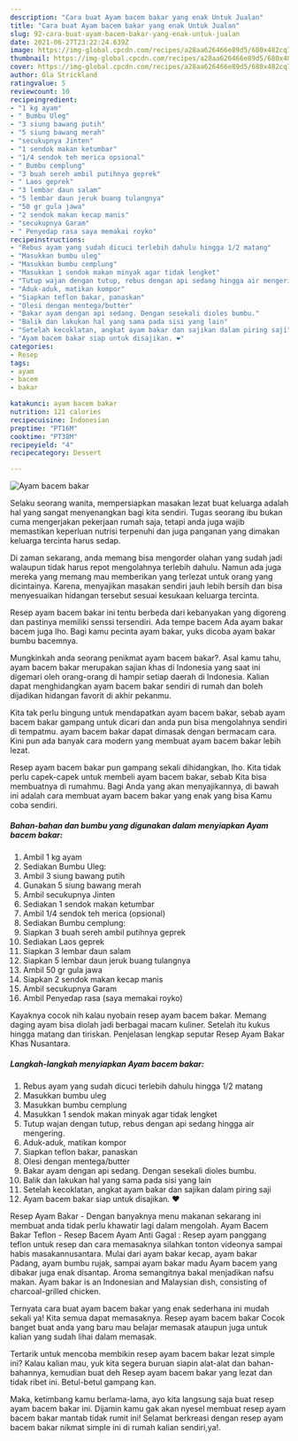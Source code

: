 ```yaml
---
description: "Cara buat Ayam bacem bakar yang enak Untuk Jualan"
title: "Cara buat Ayam bacem bakar yang enak Untuk Jualan"
slug: 92-cara-buat-ayam-bacem-bakar-yang-enak-untuk-jualan
date: 2021-06-27T23:22:24.639Z
image: https://img-global.cpcdn.com/recipes/a28aa626466e89d5/680x482cq70/ayam-bacem-bakar-foto-resep-utama.jpg
thumbnail: https://img-global.cpcdn.com/recipes/a28aa626466e89d5/680x482cq70/ayam-bacem-bakar-foto-resep-utama.jpg
cover: https://img-global.cpcdn.com/recipes/a28aa626466e89d5/680x482cq70/ayam-bacem-bakar-foto-resep-utama.jpg
author: Ola Strickland
ratingvalue: 5
reviewcount: 10
recipeingredient:
- "1 kg ayam"
- " Bumbu Uleg"
- "3 siung bawang putih"
- "5 siung bawang merah"
- "secukupnya Jinten"
- "1 sendok makan ketumbar"
- "1/4 sendok teh merica opsional"
- " Bumbu cemplung"
- "3 buah sereh ambil putihnya geprek"
- " Laos geprek"
- "3 lembar daun salam"
- "5 lembar daun jeruk buang tulangnya"
- "50 gr gula jawa"
- "2 sendok makan kecap manis"
- "secukupnya Garam"
- " Penyedap rasa saya memakai royko"
recipeinstructions:
- "Rebus ayam yang sudah dicuci terlebih dahulu hingga 1/2 matang"
- "Masukkan bumbu uleg"
- "Masukkan bumbu cemplung"
- "Masukkan 1 sendok makan minyak agar tidak lengket"
- "Tutup wajan dengan tutup, rebus dengan api sedang hingga air mengering."
- "Aduk-aduk, matikan kompor"
- "Siapkan teflon bakar, panaskan"
- "Olesi dengan mentega/butter"
- "Bakar ayam dengan api sedang. Dengan sesekali dioles bumbu."
- "Balik dan lakukan hal yang sama pada sisi yang lain"
- "Setelah kecoklatan, angkat ayam bakar dan sajikan dalam piring saji"
- "Ayam bacem bakar siap untuk disajikan. ❤️"
categories:
- Resep
tags:
- ayam
- bacem
- bakar

katakunci: ayam bacem bakar 
nutrition: 121 calories
recipecuisine: Indonesian
preptime: "PT16M"
cooktime: "PT38M"
recipeyield: "4"
recipecategory: Dessert

---
```



![Ayam bacem bakar](https://img-global.cpcdn.com/recipes/a28aa626466e89d5/680x482cq70/ayam-bacem-bakar-foto-resep-utama.jpg)

Selaku seorang wanita, mempersiapkan masakan lezat buat keluarga adalah hal yang sangat menyenangkan bagi kita sendiri. Tugas seorang ibu bukan cuma mengerjakan pekerjaan rumah saja, tetapi anda juga wajib memastikan keperluan nutrisi terpenuhi dan juga panganan yang dimakan keluarga tercinta harus sedap.

Di zaman  sekarang, anda memang bisa mengorder olahan yang sudah jadi walaupun tidak harus repot mengolahnya terlebih dahulu. Namun ada juga mereka yang memang mau memberikan yang terlezat untuk orang yang dicintainya. Karena, menyajikan masakan sendiri jauh lebih bersih dan bisa menyesuaikan hidangan tersebut sesuai kesukaan keluarga tercinta. 

Resep ayam bacem bakar ini tentu berbeda dari kebanyakan yang digoreng dan pastinya memiliki senssi tersendiri. Ada tempe bacem Ada ayam bakar bacem juga lho. Bagi kamu pecinta ayam bakar, yuks dicoba ayam bakar bumbu bacemnya.

Mungkinkah anda seorang penikmat ayam bacem bakar?. Asal kamu tahu, ayam bacem bakar merupakan sajian khas di Indonesia yang saat ini digemari oleh orang-orang di hampir setiap daerah di Indonesia. Kalian dapat menghidangkan ayam bacem bakar sendiri di rumah dan boleh dijadikan hidangan favorit di akhir pekanmu.

Kita tak perlu bingung untuk mendapatkan ayam bacem bakar, sebab ayam bacem bakar gampang untuk dicari dan anda pun bisa mengolahnya sendiri di tempatmu. ayam bacem bakar dapat dimasak dengan bermacam cara. Kini pun ada banyak cara modern yang membuat ayam bacem bakar lebih lezat.

Resep ayam bacem bakar pun gampang sekali dihidangkan, lho. Kita tidak perlu capek-capek untuk membeli ayam bacem bakar, sebab Kita bisa membuatnya di rumahmu. Bagi Anda yang akan menyajikannya, di bawah ini adalah cara membuat ayam bacem bakar yang enak yang bisa Kamu coba sendiri.

<!--inarticleads1-->

##### Bahan-bahan dan bumbu yang digunakan dalam menyiapkan Ayam bacem bakar:

1. Ambil 1 kg ayam
1. Sediakan  Bumbu Uleg:
1. Ambil 3 siung bawang putih
1. Gunakan 5 siung bawang merah
1. Ambil secukupnya Jinten
1. Sediakan 1 sendok makan ketumbar
1. Ambil 1/4 sendok teh merica (opsional)
1. Sediakan  Bumbu cemplung:
1. Siapkan 3 buah sereh ambil putihnya geprek
1. Sediakan  Laos geprek
1. Siapkan 3 lembar daun salam
1. Siapkan 5 lembar daun jeruk buang tulangnya
1. Ambil 50 gr gula jawa
1. Siapkan 2 sendok makan kecap manis
1. Ambil secukupnya Garam
1. Ambil  Penyedap rasa (saya memakai royko)


Kayaknya cocok nih kalau nyobain resep ayam bacem bakar. Memang daging ayam bisa diolah jadi berbagai macam kuliner. Setelah itu kukus hingga matang dan tiriskan. Penjelasan lengkap seputar Resep Ayam Bakar Khas Nusantara. 

<!--inarticleads2-->

##### Langkah-langkah menyiapkan Ayam bacem bakar:

1. Rebus ayam yang sudah dicuci terlebih dahulu hingga 1/2 matang
1. Masukkan bumbu uleg
1. Masukkan bumbu cemplung
1. Masukkan 1 sendok makan minyak agar tidak lengket
1. Tutup wajan dengan tutup, rebus dengan api sedang hingga air mengering.
1. Aduk-aduk, matikan kompor
1. Siapkan teflon bakar, panaskan
1. Olesi dengan mentega/butter
1. Bakar ayam dengan api sedang. Dengan sesekali dioles bumbu.
1. Balik dan lakukan hal yang sama pada sisi yang lain
1. Setelah kecoklatan, angkat ayam bakar dan sajikan dalam piring saji
1. Ayam bacem bakar siap untuk disajikan. ❤️


Resep Ayam Bakar - Dengan banyaknya menu makanan sekarang ini membuat anda tidak perlu khawatir lagi dalam mengolah. Ayam Bacem Bakar Teflon - Resep Bacem Ayam Anti Gagal : Resep ayam panggang teflon untuk resep dan cara memasaknya silahkan tonton videonya sampai habis masakannusantara. Mulai dari ayam bakar kecap, ayam bakar Padang, ayam bumbu rujak, sampai ayam bakar madu Ayam bacem yang dibakar juga enak disantap. Aroma semangitnya bakal menjadikan nafsu makan. Ayam bakar is an Indonesian and Malaysian dish, consisting of charcoal-grilled chicken. 

Ternyata cara buat ayam bacem bakar yang enak sederhana ini mudah sekali ya! Kita semua dapat memasaknya. Resep ayam bacem bakar Cocok banget buat anda yang baru mau belajar memasak ataupun juga untuk kalian yang sudah lihai dalam memasak.

Tertarik untuk mencoba membikin resep ayam bacem bakar lezat simple ini? Kalau kalian mau, yuk kita segera buruan siapin alat-alat dan bahan-bahannya, kemudian buat deh Resep ayam bacem bakar yang lezat dan tidak ribet ini. Betul-betul gampang kan. 

Maka, ketimbang kamu berlama-lama, ayo kita langsung saja buat resep ayam bacem bakar ini. Dijamin kamu gak akan nyesel membuat resep ayam bacem bakar mantab tidak rumit ini! Selamat berkreasi dengan resep ayam bacem bakar nikmat simple ini di rumah kalian sendiri,ya!.

